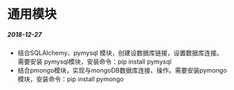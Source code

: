 # 通用模块

##### 2018-12-27

+ 结合SQLAlchemy、pymysql 模块，创建设数据库链接，设置数据库连接。需要安装 pymysql模块，安装命令：pip install pymysql
+ 结合pmongo模块，实现与mongoDB数据库连接、操作。需要安装pymongo模块，安装命令：pip install pymongo